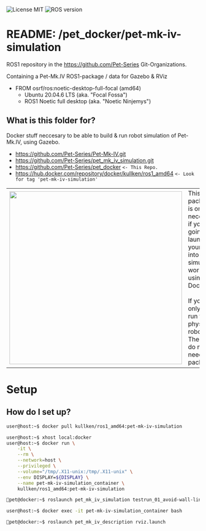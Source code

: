 ![License MIT](https://img.shields.io/github/license/Pet-Series/pet_mk_iv_simulation?color=blue)
![ROS version](https://img.shields.io/badge/ROS1-Noetic-brightgreen)

# README: /pet_docker/pet-mk-iv-simulation #

ROS1 repository in the https://github.com/Pet-Series Git-Organizations.</br>

Containing a Pet-Mk.IV ROS1-package / data for Gazebo & RViz
- FROM osrf/ros:noetic-desktop-full-focal (amd64)
   - Ubuntu 20.04.6 LTS (aka. "Focal Fossa")
   - ROS1 Noetic full desktop (aka. "Noetic Ninjemys")

## **What is this folder for?** ##
Docker stuff neccesary to be able to build & run robot simulation of Pet-Mk.IV, using Gazebo.</br>
- https://github.com/Pet-Series/Pet-Mk-IV.git
- https://github.com/Pet-Series/pet_mk_iv_simulation.git
- https://github.com/Pet-Series/pet_docker `<- This Repo.`
- https://hub.docker.com/repository/docker/kullken/ros1_amd64   `<- Look for tag 'pet-mk-iv-simulation'`
<table>
    <tr>
        <td>
            <img src="https://github.com/Pet-Series/Pet-Mk-IV/blob/master/doc/pet_mk_iv-rviz(with_TF).png" width="450px">
        </td>
        <td width="500px">
            This package is only necessary if you are going to launch your robot into a simulated world using Docker.</br>
            </br>
            If you only will run the physical robot - Then you do not need this package.
        </td>
    </tr>
</table>



# Setup
## **How do I set up?** ##
```bash
user@host:~$ docker pull kullken/ros1_amd64:pet-mk-iv-simulation
```
```bash
user@host:~$ xhost local:docker
user@host:~$ docker run \
    -it \
    --rm \
    --network=host \
    --privileged \
    --volume="/tmp/.X11-unix:/tmp/.X11-unix" \
    --env DISPLAY=${DISPLAY} \
    --name pet-mk-iv-simulation_container \
    kullken/ros1_amd64:pet-mk-iv-simulation
```
```bash
🐳pet@docker:~$ roslaunch pet_mk_iv_simulation testrun_01_avoid-wall-line-stop.launch
```
```bash
user@host:~$ docker exec -it pet-mk-iv-simulation_container bash
```
```bash
🐳pet@docker:~$ roslaunch pet_mk_iv_description rviz.launch
```
